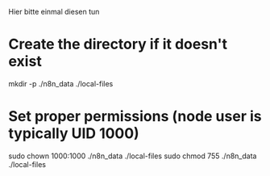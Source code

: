 Hier bitte einmal diesen tun

# Create the directory if it doesn't exist
mkdir -p ./n8n_data ./local-files

# Set proper permissions (node user is typically UID 1000)
sudo chown 1000:1000 ./n8n_data ./local-files
sudo chmod 755 ./n8n_data ./local-files
